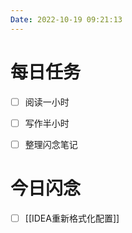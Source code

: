 ```yaml
---
Date: 2022-10-19 09:21:13
---
```


# 每日任务
- [ ] 阅读一小时
- [ ] 写作半小时
- [ ] 整理闪念笔记


# 今日闪念
- [ ] [[IDEA重新格式化配置]]



